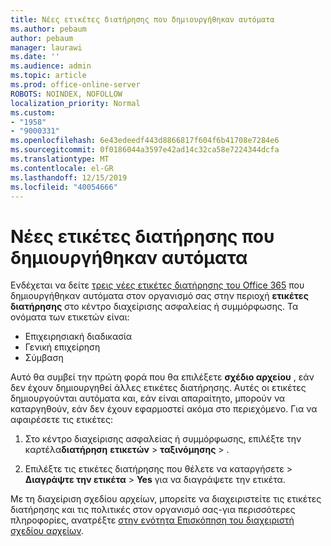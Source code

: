```yaml
---
title: Νέες ετικέτες διατήρησης που δημιουργήθηκαν αυτόματα
ms.author: pebaum
author: pebaum
manager: laurawi
ms.date: ''
ms.audience: admin
ms.topic: article
ms.prod: office-online-server
ROBOTS: NOINDEX, NOFOLLOW
localization_priority: Normal
ms.custom:
- "1958"
- "9000331"
ms.openlocfilehash: 6e43edeedf443d8866817f604f6b41708e7284e6
ms.sourcegitcommit: 0f0186044a3597e42ad14c32ca58e7224344dcfa
ms.translationtype: MT
ms.contentlocale: el-GR
ms.lasthandoff: 12/15/2019
ms.locfileid: "40054666"
---
```

# <a name="new-retention-labels-created-automatically"></a>Νέες ετικέτες διατήρησης που δημιουργήθηκαν αυτόματα

Ενδέχεται να δείτε [τρεις νέες ετικέτες διατήρησης του Office 365](https://docs.microsoft.com/office365/securitycompliance/file-plan-manager#default-retention-labels-and-label-policy) που δημιουργήθηκαν αυτόματα στον οργανισμό σας στην περιοχή **ετικέτες διατήρησης** στο κέντρο διαχείρισης ασφαλείας ή συμμόρφωσης. Τα ονόματα των ετικετών είναι:

- Επιχειρησιακή διαδικασία
- Γενική επιχείρηση
- Σύμβαση

Αυτό θα συμβεί την πρώτη φορά που θα επιλέξετε **σχέδιο αρχείου** , εάν δεν έχουν δημιουργηθεί άλλες ετικέτες διατήρησης. Αυτές οι ετικέτες δημιουργούνται αυτόματα και, εάν είναι απαραίτητο, μπορούν να καταργηθούν, εάν δεν έχουν εφαρμοστεί ακόμα στο περιεχόμενο. Για να αφαιρέσετε τις ετικέτες:

1. Στο κέντρο διαχείρισης ασφαλείας ή συμμόρφωσης, επιλέξτε την καρτέλα**διατήρηση** **ετικετών** >  **ταξινόμησης** > .

1. Επιλέξτε τις ετικέτες διατήρησης που θέλετε να καταργήσετε > **Διαγράψτε την ετικέτα** > **Yes** για να διαγράψετε την ετικέτα.

Με τη διαχείριση σχεδίου αρχείων, μπορείτε να διαχειριστείτε τις ετικέτες διατήρησης και τις πολιτικές στον οργανισμό σας-για περισσότερες πληροφορίες, ανατρέξτε [στην ενότητα Επισκόπηση του διαχειριστή σχεδίου αρχείων](https://docs.microsoft.com/office365/securitycompliance/file-plan-manager).